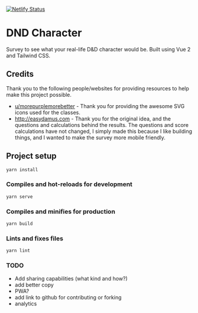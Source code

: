 [![Netlify Status](https://api.netlify.com/api/v1/badges/2f948712-4727-403c-89cb-54b9e1490274/deploy-status)](https://app.netlify.com/sites/dnd-character/deploys)

# DND Character
Survey to see what your real-life D&D character would be. Built using Vue 2 and Tailwind CSS.

## Credits
Thank you to the following people/websites for providing resources to help make this project 
possible.

* [u/morepurplemorebetter](https://www.reddit.com/user/morepurplemorebetter/) - Thank you for 
   providing the awesome SVG icons used for the classes.
* http://easydamus.com - Thank you for the original idea, and the questions and calculations behind
  the results. The questions and score calculations have not changed, I simply made this because I 
  like building things, and I wanted to make the survey more mobile friendly.

## Project setup
```
yarn install
```

### Compiles and hot-reloads for development
```
yarn serve
```

### Compiles and minifies for production
```
yarn build
```

### Lints and fixes files
```
yarn lint
```

### TODO
* Add sharing capabilities (what kind and how?)
* add better copy
* PWA?
* add link to github for contributing or forking
* analytics